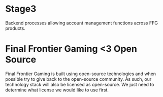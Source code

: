 # Stage3
Backend processes allowing account management functions across FFG products.

# Final Frontier Gaming <3 Open Source
Final Frontier Gaming is built using open-source technologies and when possible try to give back to the open-source community. As such, our technology stack will also be licensed as open-source. We just need to determine what license we would like to use first.
